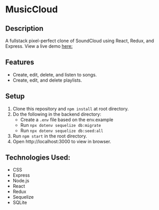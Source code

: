 # MusicCloud

## Description

A fullstack pixel-perfect clone of SoundCloud using React, Redux, and Express. 
View a live demo [here:](https://soundcloudcloneaa.herokuapp.com/api/csrf/restore)

## Features
* Create, edit, delete, and listen to songs.
* Create, edit, and delete playlists.

## Setup
  1. Clone this repository and ```npm install``` at root directory.
  2. Do the following in the backend directory:
        * Create a ```.env``` file based on the env.example
        * Run ```npx dotenv sequelize db:migrate```
        * Run ```npx dotenv sequelize db:seed:all```
  3. Run ```npm start``` in the root directory.
  4. Open http://localhost:3000 to view in browser.
  
## Technologies Used:

* CSS
* Express
* Node.js
* React
* Redux
* Sequelize
* SQLite
